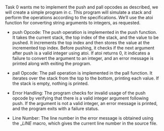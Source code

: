 Task 0 wants me to implement the push and pall opcodes as described,
 we will create a simple program in c.
 This program will simulate a stack and perform the operations according to the specifications. 
 We’ll use the atoi function for converting string arguments to integers, as requested. 
 * push Opcode: The push operation is implemented in the push function. It takes the current stack, the top index of the stack, and the value to be pushed.
 It increments the top index and then stores the value at the incremented top index. 
Before pushing, it checks if the next argument after push is a valid integer using atoi. If atoi returns 0, it indicates a failure to convert the argument to an integer,
 and an error message is printed along with exiting the program.

* pall Opcode: The pall operation is implemented in the pall function. It iterates over the stack from the top to the bottom, printing each value. If the stack is empty, nothing is printed.

* Error Handling: The program checks for invalid usage of the push opcode by verifying that there is a valid integer argument following push. If the argument is not a valid integer,
 an error message is printed, and the program exits with a failure status.

* Line Number: The line number in the error message is obtained using the __LINE_ macro, which gives the current line number in the source file.